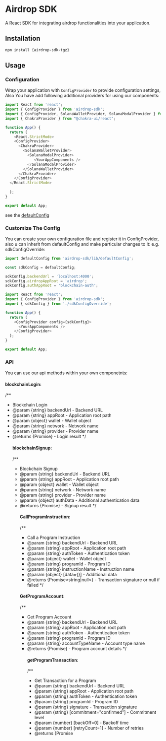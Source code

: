 
# Airdrop SDK

A React SDK for integrating airdrop functionalities into your application.

## Installation

```bash
npm install {airdrop-sdk-tgz}
```

## Usage

### Configuration

Wrap your application with `ConfigProvider` to provide configuration settings,
Also You have add following additional providers for using our components:

```javascript
import React from 'react';
import { ConfigProvider } from 'airdrop-sdk';
import { ConfigProvider, SolanaWalletProvider, SolanaModalProvider } from "airdrop-sdk";
import { ChakraProvider } from "@chakra-ui/react";

function App() {
  return (
    <React.StrictMode>
    <ConfigProvider>
      <ChakraProvider>
        <SolanaWalletProvider>
          <SolanaModalProvider>
             <YourAppComponents />
          </SolanaModalProvider>
        </SolanaWalletProvider>
      </ChakraProvider>
    </ConfigProvider>
  </React.StrictMode>
     
  );
}

export default App;
```
see the [defaultConfig](#defaultconfig)
### Customize The Config

You can create your own configuration file and register it in ConfigProvider, also u can inherit from defaultConfig and make particular changes to it:
e.g. sdkConfigOverride:
```javascript
import defaultConfig from 'airdrop-sdk/lib/defaultConfig';

const sdkConfig = defaultConfig;

sdkConfig.backendUrl = 'localhost:4000';
sdkConfig.airdropAppRoot = 'airdrop';
sdkConfig.authAppRoot = 'blockchain-auth';

```
```javascript
import React from 'react';
import { ConfigProvider } from 'airdrop-sdk';
import { sdkConfig } from './sdkConfigOverride';

function App() {
  return (
    <ConfigProvider config={sdkConfig}>
      <YourAppComponents />
    </ConfigProvider>
  );
}

export default App;
```

### API
You can use our api methods within your own componetnts:

#### blockchainLogin:

/**
 * Blockchain Login
 * @param {string} backendUrl - Backend URL
 * @param {string} appRoot - Application root path
 * @param {object} wallet - Wallet object
 * @param {string} network - Network name
 * @param {string} provider - Provider name
 * @returns {Promise<object>} - Login result
 */

#### blockchainSignup:

/**
 * Blockchain Signup
 * @param {string} backendUrl - Backend URL
 * @param {string} appRoot - Application root path
 * @param {object} wallet - Wallet object
 * @param {string} network - Network name
 * @param {string} provider - Provider name
 * @param {object} authData - Additional authentication data
 * @returns {Promise<object>} - Signup result
 */

#### CallProgramInstruction:
/**
 * Call a Program Instruction
 * @param {string} backendUrl - Backend URL
 * @param {string} appRoot - Application root path
 * @param {string} authToken - Authentication token
 * @param {object} wallet - Wallet object
 * @param {string} programId - Program ID
 * @param {string} instructionName - Instruction name
 * @param {object} [data={}] - Additional data
 * @returns {Promise<string|null>} - Transaction signature or null if failed
 */

#### GetProgramAccount:
/**
 * Get Program Account
 * @param {string} backendUrl - Backend URL
 * @param {string} appRoot - Application root path
 * @param {string} authToken - Authentication token
 * @param {string} programId - Program ID
 * @param {string} accountTypeName - Account type name
 * @returns {Promise<object>} - Program account details
 */
#### getProgramTransaction:
/**
 * Get Transaction for a Program
 * @param {string} backendUrl - Backend URL
 * @param {string} appRoot - Application root path
 * @param {string} authToken - Authentication token
 * @param {string} programId - Program ID
 * @param {string} signature - Transaction signature
 * @param {string} [commitment="confirmed"] - Commitment level
 * @param {number} [backOff=0] - Backoff time
 * @param {number} [retryCount=1] - Number of retries
 * @returns {Promise<object>} - Transaction details
 */
#### getProgramParsedTransaction:
/**
 * Get Parsed Transaction for a Program
 * @param {string} backendUrl - Backend URL
 * @param {string} appRoot - Application root path
 * @param {string} authToken - Authentication token
 * @param {string} programId - Program ID
 * @param {string} signature - Transaction signature
 * @param {string} [commitment="confirmed"] - Commitment level
 * @param {number} [backOff=0] - Backoff time
 * @param {number} [retryCount=1] - Number of retries
 * @returns {Promise<object>} - Parsed transaction details
 */


#### getUserATA:
/**
 * Get User Associated Token Address (ATA)
 * @param {string} backendUrl - Backend URL
 * @param {string} appRoot - Application root path
 * @param {string} authToken - Authentication token
 * @param {string} mintTokenId - Mint token ID
 * @returns {Promise<string|null>} - User ATA address or null if not found
 */
#### CreateATA:
/**
 * Create an Associated Token Account (ATA)
 * @param {string} backendUrl - Backend URL
 * @param {string} appRoot - Application root path
 * @param {string} authToken - Authentication token
 * @param {object} wallet - Wallet object
 * @param {string} mintTokenId - Mint token ID
 * @returns {Promise<string|null>} - Transaction signature or null if failed
 */
#### getTokenTransaction:
/**
 * Get Transaction for a Token
 * @param {string} backendUrl - Backend URL
 * @param {string} appRoot - Application root path
 * @param {string} authToken - Authentication token
 * @param {string} mintTokenId - Mint token ID
 * @param {string} signature - Transaction signature
 * @param {string} [commitment="confirmed"] - Commitment level
 * @param {number} [backOff=0] - Backoff time
 * @param {number} [retryCount=1] - Number of retries
 * @returns {Promise<object>} - Transaction details
 */
#### getTokenParsedTransaction:

/**
 * Get Parsed Transaction for a Token
 * @param {string} backendUrl - Backend URL
 * @param {string} appRoot - Application root path
 * @param {string} authToken - Authentication token
 * @param {string} mintTokenId - Mint token ID
 * @param {string} signature - Transaction signature
 * @param {string} [commitment="confirmed"] - Commitment level
 * @param {number} [backOff=0] - Backoff time
 * @param {number} [retryCount=1] - Number of retries
 * @returns {Promise<object>} - Parsed transaction details
 */

#### GetUserTransactionsList:
/**
 * Get User Transactions List
 * @param {string} backendUrl - Backend URL
 * @param {string} appRoot - Application root path
 * @param {string} authToken - Authentication token
 * @returns {Promise<object>} - List of user transactions
 */
### Components

#### pre-built components:
    You can import pre-built componetnts from 'airdrop-sdk/lib/components'
- useWallet component is used for connecting users wallet and returns wallet object
- Login: 
    - @param: wallet - pass the returned wallet object from useWallet
    - @param: setAuthToken - pass the function which will set the authToken
- Signup:
    - @param: wallet - pass the returned wallet object from useWallet
    - @param: setAuthToken - pass the function which will set the authToken
- AdminDashboard:
    - @param: authToken - pass the authToken which was set by Login or Signup
    - @param: wallet - pass the returned wallet object from useWallet
- AirdropDashboard:
    - @param: authToken - pass the authToken which was set by Login or Signup
    - @param: wallet - pass the returned wallet object from useWallet


#### custom components:
    You can use our general component and helper functions to generate a configurable component.
    comopent path: 'airdrop-sdk/lib/component/base';
    helpers path: 'airdrop-sdk/lib/utils/componentHelper.js';


## Directory Structure

- **index.js**: Main entry point.
- **ConfigContext.js**: Configuration context provider.
- **defaultConfig.js**: Default configuration settings.
- **src/api**: API functions for authentication, program, token, and transaction.
- **src/utils**: Utility functions.
- **src/components**: Pre-built React components.



### defaultConfig:
```javascript
import { VStack } from "@chakra-ui/react";
import { color } from "framer-motion";

export const defaultConfig = {
  backendUrl: "http://127.0.0.1:8000/",
  airdropAppRoot: "airdrop",
  authAppRoot: "bc-auth",
  authNetwork: "solana",

  authProvider: "devnet",
  loginComponent: {
    label: {
      text: "Login with Blockchain",
    },
    buttonProps:{
      colorScheme: "purple",
    }
  },

  signupComponent: {
    label: {
      text: "Signup with Blockchain",
    },
    buttonProps:{
      colorScheme: "purple",
    },
    modalData: {
      label: {
        text: "Signup",
      },
      inputFields: [{ fieldName: "username", fieldType: "string"}],
      modalProps: {
        flex: {},
        modal: {},
        header: {},
        body: {},
        vStack: {},
        footer: {},
        submitButton: {
          colorScheme: "blue",
          mr: "5px"
        },
        cancelButton: {
          variant: "outline",
          colorScheme: "gray",
          _hover: { bg: "red.500", color: "white" },
          ml: "5px",
        }
      }
    }
  },

  programId: 1,
  mintTokenId: 1,
  airdropDashboardComponent: {
    label: {
      text: "Airdrop Dashboard",
      labelProps: {
        textAlign: "center",
        fontSize: "2xl",
        fontWeight: "bold",
        mb: "4",
        colorScheme: "blue"
      }
    },
    flexProps:{
      justifyContent: "center",
    },
    boxProps: {
      bg: "gray.100",
      w: "700px",
      border: "1px solid gray.500",
      borderRadius: "md",
      p: 6,
      my: 4,
      boxShadow: "md",
      gap: "10px"
    },
    accountTypeName: "UserState",
    items: [
      {
        detail: {
          label: {
            text: "Staked Sol",
            labelProps: {
              fontWeight: "medium",
              fontSize: "xl",
            }
          },
          accountField: "staked_lamports_amount",
          decimalCount: 9,
          defaultValue: 0,
          valueProps: {
            color: "blue.600",
            fontWeight: "medium",
            fontSize: "xl",
            ml: "7px"
          },
          flexProps: {
            p: 4,
            border: "1px solid gray",
            borderRadius: "md",
            boxShadow: "sm"
          }
        },
        buttons: [{
          label: {
            text: "Stake",
            labelProps:{
              fontWeight: "bold",
              color: "white"
            }
          },
          instructionName: "stake_sol",
          modalData:{
            label: {
              text: "Staked Sol"
            },
            inputFields: [{ fieldName: "amount", fieldType: "float", decimalCount: 9 }],
            modalProps: {
              flex: {},
              modal: {},
              header: {},
              body: {},
              vStack: {},
              footer: {},
              submitButton: {
                colorScheme: "blue",
                mr: "5px"
              },
              cancelButton: {
                variant: "outline",
                colorScheme: "gray",
                _hover: { bg: "red.500", color: "white" },
                ml: "5px",
              }
            }
          },
          buttonProps: {
            w:'180px',
            colorScheme: "purple"
          }
        }],
        flexProps: {
          justifyContent: "center",
          mt: "10px"
        },
        boxProps: {
          display: "flex",
          w: "650px"
        }
      },
      {
        detail: {
          label: {
            text: "Airdrop Balance",
            labelProps: {
              fontWeight: "medium",
              fontSize: "xl",
            }
          },
          accountField: "airdrop_balance",
          decimalCount: 9,
          defaultValue: 0,
          valueProps: {
            color: "blue.600",
            fontWeight: "medium",
            fontSize: "xl",
            ml: "7px"
          },
          flexProps: {
            p: 4,
            border: "1px solid gray",
            borderRadius: "md",
            boxShadow: "sm"
          }
        },
        buttons: [{
          label: {
            text: "Refresh Balance",
            labelProps:{
              colorScheme: "blue"
            }
          },
          instructionName: "refresh_airdrop_balance",
          buttonProps: {
            w:'180px',
            colorScheme: "purple"
          }
        }],
        flexProps: {
          justifyContent: "center",
          mt: "10px"
        },
        boxProps: {
          display: "flex",
          w: "650px"
        }
      },
      {
        detail: {
          label: {
            text: "Transaction Count",
            labelProps: {
              fontWeight: "medium",
              fontSize: "xl",
            }
          },
          accountField: "transaction_count",
          defaultValue: 0,
          valueProps: {
            color: "blue.600",
            fontWeight: "medium",
            fontSize: "xl",
            ml: "7px"
          },
          flexProps: {
            p: 4,
            border: "1px solid gray",
            borderRadius: "md",
            boxShadow: "sm"
          }
        },
        buttons: [{
          label: {
            text: "Claim Airdrop",
            labelProps: {
              colorScheme: "orange"
            }
          },
          instructionName: "claim_airdrop",
          modalData: {
            label: {
              text: "Claim"
            },
            inputFields: [{ fieldName: "amount", fieldType: "float", decimalCount: 9 }],
            modalProps: {
              flex: {},
              modal: {},
              header: {},
              body: {},
              vStack: {},
              footer: {},
              submitButton: {
                colorScheme: "blue",
                mr: "5px"
              },
              cancelButton: {
                variant: "outline",
                colorScheme: "gray",
                _hover: { bg: "red.500", color: "white" },
                ml: "5px",
              }
            }
          },
          additionalInstructionData: [{
            fieldName: "user_token_account",
            methodName: "getUserATA"
          }],
          buttonProps: {
            w:'180px',
            colorScheme: "purple"
          }
        }],
        flexProps: {
          justifyContent: "center",
          mt: "10px"
        },
        boxProps: {
          display: "flex",
          w: "650px"
        }
      }
    ]
  },
  adminDashboardComponent: {
    label: {
      text: "Airdrop Admin Dashboard",
      labelProps: {
        textAlign: "center",
        fontSize: "2xl",
        fontWeight: "bold",
        mb: "4"
      }
    },
    flexProps: {
      justifyContent: "center",
    },
    boxProps: {
      bg: "gray.100",
      w: "700px",
      border: "1px solid gray.500",
      borderRadius: "md",
      p: 6,
      my: 4,
      boxShadow: "md",
    },
    accountTypeName: "MasterState",
    items: [
      {
        detail: {
          label: {
            text: "Total staked SOL",
            labelProps: {
              fontWeight: "medium",
              fontSize: "xl",
            }
          },
          accountField: "total_staked",
          decimalCount: 9,
          defaultValue: 0,
          valueProps: {
            color: "blue.600",
            fontWeight: "medium",
            fontSize: "xl",
            ml: "7px"
          },
          flexProps: {
            p: 4,
            border: "1px solid gray",
            borderRadius: "md",
            boxShadow: "sm"
          }
        },
        flexProps: {
          justifyContent: "center",
          mt: "10px",
        },
        boxProps: {
          display: "flex",
          w: "650px"
        }
      },
      {
        detail: {
          label: {
            text: "Total Airdrop",
            labelProps: {
              fontWeight: "medium",
              fontSize: "xl",
            }
          },
          accountField: "total_airdrop",
          decimalCount: 9,
          defaultValue: 0,
          valueProps: {
            color: "blue.600",
            fontWeight: "medium",
            fontSize: "xl",
            ml: "7px"
          },
          flexProps: {
            p: 4,
            border: "1px solid gray",
            borderRadius: "md",
            boxShadow: "sm"
          }
        },
        flexProps: {
          justifyContent: "center",
          mt: "10px",
        },
        boxProps: {
          display: "flex",
          w: "650px"
        }
      },
      {
        detail: {
          label: {
            text: "Total Transaction Count",
            labelProps: {
              fontWeight: "medium",
              fontSize: "xl",
            }
          },
          accountField: "total_transactions",
          defaultValue: 0,
          valueProps: {
            color: "blue.600",
            fontWeight: "medium",
            fontSize: "xl",
            ml: "7px"
          },
          flexProps: {
            p: 4,
            border: "1px solid gray",
            borderRadius: "md",
            boxShadow: "sm"
          }
        },
        flexProps: {
          justifyContent: "center",
          mt: "10px",
        },
        boxProps: {
          display: "flex",
          w: "650px"
        }
      }
    ]
  }
}
```

